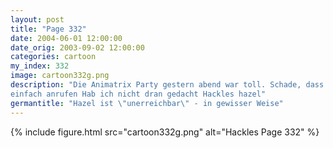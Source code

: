 ```yaml
---
layout: post
title: "Page 332"
date: 2004-06-01 12:00:00
date_orig: 2003-09-02 12:00:00
categories: cartoon
my_index: 332
image: cartoon332g.png
description: "Die Animatrix Party gestern abend war toll. Schade, dass du nicht auch da warst Warum hast du mich nicht eingeladen Ich hab versucht dich per eMail, IRC, ICQ, AIM, Jabber und SMS zu erreichen, aber anscheinend warst du nicht erreichbar Konntest du mich nicht
einfach anrufen Hab ich nicht dran gedacht Hackles hazel"
germantitle: "Hazel ist \"unerreichbar\" - in gewisser Weise"
---
```


{% include figure.html src="cartoon332g.png" alt="Hackles Page 332"  %}
